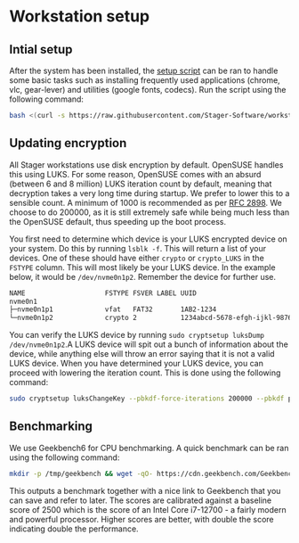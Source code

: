 # Workstation setup

## Intial setup
After the system has been installed, the [setup script](scripts/initial-setup.sh) can be ran to handle
some basic tasks such as installing frequently used applications (chrome, vlc, gear-lever) and utilities
(google fonts, codecs). Run the script using the following command:

```sh
bash <(curl -s https://raw.githubusercontent.com/Stager-Software/workstation-setup/refs/heads/main/scripts/initial-setup.sh)
```

## Updating encryption
All Stager workstations use disk encryption by default. OpenSUSE handles this using LUKS. For some reason,
OpenSUSE comes with an absurd (between 6 and 8 million) LUKS iteration count by default, meaning that
decryption takes a very long time during startup. We prefer to lower this to a sensible count. A minimum
of 1000 is recommended as per [RFC 2898](https://datatracker.ietf.org/doc/html/rfc2898). We choose to do
200000, as it is still extremely safe while being much less than the OpenSUSE default, thus speeding up
the boot process.

You first need to determine which device is your LUKS encrypted device on your system. Do this by running `lsblk -f`.
This will return a list of your devices. One of these should have either `crypto` or `crypto_LUKS` in the `FSTYPE`
column. This will most likely be your LUKS device. In the example below, it would be `/dev/nvme0n1p2`. Remember the
device for further use.
```sh
NAME                    FSTYPE FSVER LABEL UUID                                   MOUNTPOINTS
nvme0n1
├─nvme0n1p1             vfat   FAT32       1AB2-1234                              /boot/efi
└─nvme0n1p2             crypto 2           1234abcd-5678-efgh-ijkl-9876mnopqrst
```

You can verify the LUKS device by running `sudo cryptsetup luksDump /dev/nvme0n1p2`.A LUKS device will
spit out a bunch of information about the device, while anything else will throw an error saying that
it is not a valid LUKS device. When you have determined your LUKS device, you can proceed with lowering the
iteration count. This is done using the following command:
```sh
sudo cryptsetup luksChangeKey --pbkdf-force-iterations 200000 --pbkdf pbkdf2 /dev/nvme0n1p2
```

## Benchmarking
We use Geekbench6 for CPU benchmarking. A quick benchmark can be ran using the following command:
```sh
mkdir -p /tmp/geekbench && wget -qO- https://cdn.geekbench.com/Geekbench-6.5.0-Linux.tar.gz | tar xz -C /tmp/geekbench --strip-components=1 && /tmp/geekbench/geekbench6
```
This outputs a benchmark together with a nice link to Geekbench that you can save and refer to later.
The scores are calibrated  against a baseline score of 2500 which is the score of an Intel Core i7-12700 - a
fairly modern and powerful processor. Higher scores are better, with double the score indicating
double the performance.
